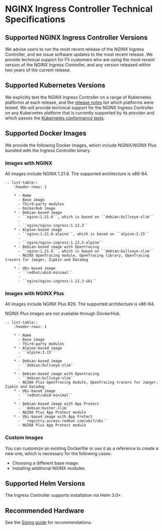 # NGINX Ingress Controller Technical Specifications

## Supported NGINX Ingress Controller Versions

We advise users to run the most recent release of the NGINX Ingress Controller, and we issue software updates to the most recent release. We provide technical support for F5 customers who are using the most recent version of the NGINX Ingress Controller, and any version released within two years of the current release.

## Supported Kubernetes Versions

We explicitly test the NGINX Ingress Controller on a range of Kubernetes platforms at each release, and the [release notes](/nginx-ingress-controller/releases) list which platforms were tested. We will provide technical support for the NGINX Ingress Controller on any Kubernetes platform that is currently supported by its provider and which passes the [Kubernetes conformance tests](https://www.cncf.io/certification/software-conformance/).

## Supported Docker Images

We provide the following Docker images, which include NGINX/NGINX Plus bundled with the Ingress Controller binary.

### Images with NGINX

All images include NGINX 1.21.6.
The supported architecture is x86-64.

```eval_rst
.. list-table::
    :header-rows: 1

    * - Name
      - Base image
      - Third-party modules
      - DockerHub image
    * - Debian-based image
      - ``nginx:1.21.6``, which is based on ``debian:bullseye-slim``
      -
      - ``nginx/nginx-ingress:1.12.3``
    * - Alpine-based image
      - ``nginx:1.21.6-alpine``, which is based on ``alpine:3.15``
      -
      - ``nginx/nginx-ingress:1.12.3-alpine``
    * - Debian-based image with Opentracing
      - ``nginx:1.21.6``, which is based on ``debian:bullseye-slim``
      - NGINX OpenTracing module, OpenTracing library, OpenTracing tracers for Jaeger, Zipkin and Datadog
      -
    * - Ubi-based image
      - ``redhat/ubi8-minimal``
      -
      - ``nginx/nginx-ingress:1.12.3-ubi``
```

### Images with NGINX Plus

All images include NGINX Plus R26.
The supported architecture is x86-64.

NGINX Plus images are not available through DockerHub.

```eval_rst
.. list-table::
    :header-rows: 1

    * - Name
      - Base image
      - Third-party modules
    * - Alpine-based image
      - ``alpine:3.15``
      -
    * - Debian-based image
      - ``debian:bullseye-slim``
      -
    * - Debian-based image with Opentracing
      - ``debian:bullseye-slim``
      - NGINX Plus OpenTracing module, OpenTracing tracers for Jaeger, Zipkin and Datadog
    * - Ubi-based image
      - ``redhat/ubi8-minimal``
      -
    * - Debian-based image with App Protect
      - ``debian:buster-slim``
      - NGINX Plus App Protect module
    * - Ubi-based image with App Protect
      - ``registry.access.redhat.com/ubi7/ubi``
      - NGINX Plus App Protect module
```

### Custom Images

You can customize an existing Dockerfile or use it as a reference to create a new one, which is necessary for the following cases:

* Choosing a different base image.
* Installing additional NGINX modules.

## Supported Helm Versions

The Ingress Controller supports installation via Helm 3.0+.

## Recommended Hardware

See the [Sizing guide](https://www.nginx.com/resources/datasheets/nginx-ingress-controller-kubernetes-sizing-guide/) for recommendations.
